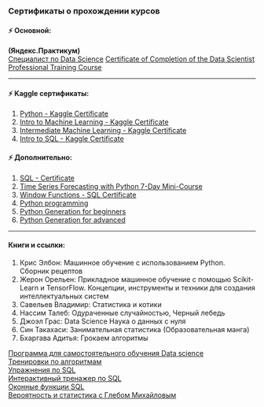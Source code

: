### Сертификаты о прохождении курсов

#### ⚡ Основной: 
**(Яндекс.Практикум)**  
[Специалист по Data Science](https://github.com/AlishaMv/Data_Science_Projects/blob/main/certificates/A%20Medvedeva%20-%20Data%20Science%20(Yandex.Practicum).pdf)  
[Certificate of Completion of the Data Scientist Professional Training Course](https://github.com/AlishaMv/Data_Science_Projects/blob/main/certificates/A%20Medvedeva%20-%20Data%20Science%20(Yandex.Practicum)eng.pdf)

_______________________________________________

#### ⚡ Kaggle сертификаты:

1. [Python - Kaggle Certificate](https://github.com/AlishaMv/Data_Science_Projects/blob/main/certificates/Alina%20Medvedeva%20-%20Python.png)
2. [Intro to Machine Learning - Kaggle Certificate](https://github.com/AlishaMv/Data_Science_Projects/blob/main/certificates/Alina%20Medvedeva%20-%20Intro%20to%20Machine%20Learning.png)
3. [Intermediate Machine Learning - Kaggle Certificate](https://github.com/AlishaMv/Data_Science_Projects/blob/main/certificates/Alina%20Medvedeva%20-%20Intermediate%20Machine%20Learning.png)
4. [Intro to SQL - Kaggle Certificate](https://github.com/AlishaMv/Data_Science_Projects/blob/main/certificates/Alina%20Medvedeva%20-%20Intro%20to%20SQL.png)

#### ⚡ Дополнительно:
1. [SQL - Certificate](https://github.com/AlishaMv/Data_Science_Projects/blob/main/certificates/stepik-certificate-SQL.pdf)
2. [Time Series Forecasting with Python 7-Day Mini-Course](https://machinelearningmastery.com/time-series-forecasting-python-mini-course/?utm_source=drip&utm_medium=email&utm_campaign=TSFWP+Mini-Course&utm_content=Day+1%3A+Time+Series+as+Supervised+Learning)
3. [Window Functions - SQL Certificate](https://github.com/AlishaMv/Data_Science_Projects/blob/main/certificates/stepik-cert-SQL-windows.pdf)
4. [Python programming](https://github.com/AlishaMv/Data_Science_Projects/blob/main/certificates/python.pdf)
5. [Python Generation for beginners](https://github.com/AlishaMv/Data_Science_Projects/blob/main/certificates/python_generation.pdf)
6. [Python Generation for advanced](https://github.com/AlishaMv/Data_Science_Projects/blob/main/certificates/python_generation2.pdf)

______________________________

#### Книги и ссылки:

1. Крис Элбон: Машинное обучение с использованием Python. Сборник рецептов
2. Жерон Орельен: Прикладное машинное обучение с помощью Scikit-Learn и TensorFlow. Концепции, инструменты и техники для создания интеллектуальных систем
3. Савельев Владимир: Статистика и котики
4. Нассим Талеб: Одураченные случайностью, Черный лебедь
5. Джоэл Грас: Data Science Наука о данных с нуля
6. Син Такахаси: Занимательная статистика (Образовательная манга)
7. Бхаргава Адитья: Грокаем алгоритмы

[Программа для самостоятельного обучения Data science](https://pikabu.ru/story/programma_obucheniya_data_science_dlya_samostoyatelnogo_izucheniya_7526884)  
[Тренировки по алгоритмам](https://yandex.ru/yaintern/algorithm-training)  
[Упражнения по SQL](https://sql-ex.ru/)  
[Интерактивный тренажер по SQL](https://stepik.org/course/63054/syllabus?auth=login)  
[Оконные функции SQL](https://stepik.org/course/95367/promo#toc)  
[Вероятность и статистика с Глебом Михайловым](https://www.youtube.com/playlist?list=PLQJ7ptkRY-xbHLLI66KdscKp_FJt0FsIi)
